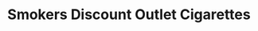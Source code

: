 ---
title: "Smokers Discount Outlet Cigarettes"
url: /dearborn-heights/smokers-discount-outlet-cigarettes/
shop: tobacco
---
